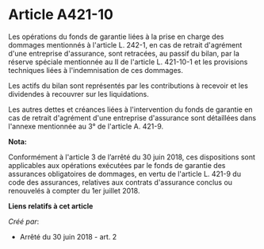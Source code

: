 # Article A421-10

Les opérations du fonds de garantie liées à la prise en charge des dommages mentionnés à l'article L. 242-1, en cas de
retrait d'agrément d'une entreprise d'assurance, sont retracées, au passif du bilan, par la réserve spéciale mentionnée au II
de l'article L. 421-10-1 et les provisions techniques liées à l'indemnisation de ces dommages.

Les actifs du bilan sont représentés par les contributions à recevoir et les dividendes à recouvrer sur les liquidations.

Les autres dettes et créances liées à l'intervention du fonds de garantie en cas de retrait d'agrément d'une entreprise
d'assurance sont détaillées dans l'annexe mentionnée au 3° de l'article A. 421-9.

**Nota:**

Conformément à l'article 3 de l’arrêté du 30 juin 2018, ces dispositions sont applicables aux opérations exécutées par le
fonds de garantie des assurances obligatoires de dommages, en vertu de l'article L. 421-9 du code des assurances, relatives
aux contrats d'assurance conclus ou renouvelés à compter du 1er juillet 2018.

**Liens relatifs à cet article**

_Créé par_:

  - Arrêté du 30 juin 2018 - art. 2
